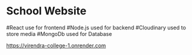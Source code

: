 # School Website  

#React use for frontend 
#Node.js used for backend 
#Cloudinary used to store media 
#MongoDb used for Database  

https://virendra-college-1.onrender.com
